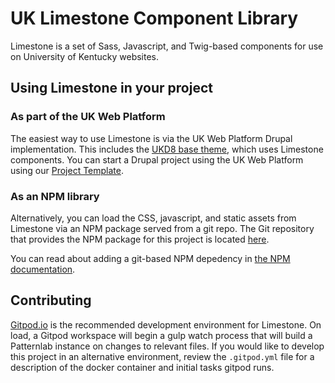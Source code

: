 # UK Limestone Component Library
Limestone is a set of Sass, Javascript, and Twig-based components for use on University of Kentucky websites.

## Using Limestone in your project

### As part of the UK Web Platform
The easiest way to use Limestone is via the UK Web Platform Drupal implementation. This includes the [UKD8 base theme](https://gitlab.com/uky-web/university-web-platform/drupal-8/ukd8-base-theme), which uses Limestone components. You can start a Drupal project using the UK Web Platform using our [Project Template](https://gitlab.com/uky-web/university-web-platform/drupal-8/project-template).

### As an NPM library
Alternatively, you can load the CSS, javascript, and static assets from Limestone via an NPM package served from a git repo. The Git repository that provides the NPM package for this project is located [here](https://gitlab.com/uky-web/university-web-platform/web-design-system/patternlab-artifact).

You can read about adding a git-based NPM depedency in [the NPM documentation](https://docs.npmjs.com/cli/v9/configuring-npm/package-json#git-urls-as-dependencies).

## Contributing
[Gitpod.io](gitpodi.io) is the recommended development environment for Limestone. On load, a Gitpod workspace will begin a gulp watch process that will build a Patternlab instance on changes to relevant files. If you would like to develop this project in an alternative environment, review the `.gitpod.yml` file for a description of the docker container and initial tasks gitpod runs.




